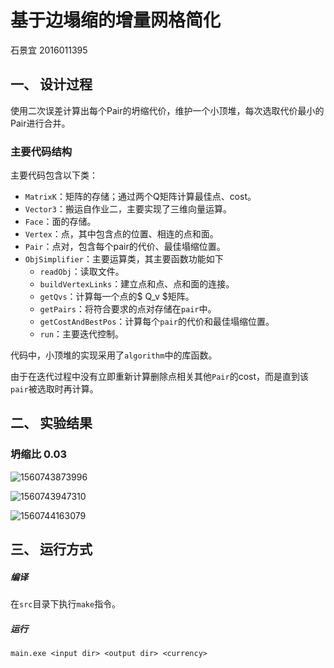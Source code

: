 # 基于边塌缩的增量网格简化

石景宜 2016011395

## 一、 设计过程

使用二次误差计算出每个Pair的坍缩代价，维护一个小顶堆，每次选取代价最小的Pair进行合并。

### 主要代码结构

主要代码包含以下类：

+ `MatrixK`：矩阵的存储；通过两个Q矩阵计算最佳点、cost。
+ `Vector3`：搬运自作业二，主要实现了三维向量运算。
+ `Face`：面的存储。
+ `Vertex`：点，其中包含点的位置、相连的点和面。
+ `Pair`：点对，包含每个pair的代价、最佳塌缩位置。
+ `ObjSimplifier`：主要运算类，其主要函数功能如下
  + `readObj`：读取文件。
  + `buildVertexLinks`：建立点和点、点和面的连接。
  + `getQvs`：计算每一个点的$ Q_v $矩阵。
  + `getPairs`：将符合要求的点对存储在`pair`中。
  + `getCostAndBestPos`：计算每个`pair`的代价和最佳塌缩位置。
  + `run`：主要迭代控制。

代码中，小顶堆的实现采用了`algorithm`中的库函数。

由于在迭代过程中没有立即重新计算删除点相关其他`Pair`的cost，而是直到该`pair`被选取时再计算。

## 二、 实验结果

### 坍缩比 0.03

![1560743873996](D:\code\computer_graphics\CG_EX2\pic\1560743873996.png)

![1560743947310](D:\code\computer_graphics\CG_EX2\pic\1560743947310.png)

![1560744163079](D:\code\computer_graphics\CG_EX2\pic\1560744163079.png)



## 三、 运行方式

##### 编译

在`src`目录下执行`make`指令。

##### 运行

````
main.exe <input dir> <output dir> <currency>
````

